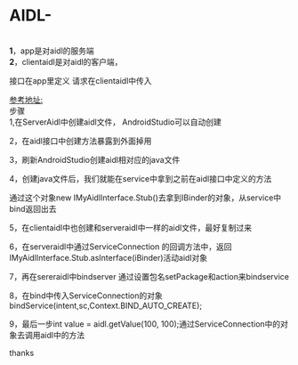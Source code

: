 # AIDL-
>
<br>**1**，app是对aidl的服务端 </br>
**2**，clientaidl是对aidl的客户端，


接口在app里定义    请求在clientaidl中传入

[参考地址:](https://www.cnblogs.com/zhujiabin/p/6080806.html)
<br>步骤</br>
1,在ServerAidl中创建aidl文件， AndroidStudio可以自动创建


2，在aidl接口中创建方法暴露到外面掉用


3，刷新AndroidStudio创建aidl相对应的java文件


4，创建java文件后，我们就能在service中拿到之前在aidl接口中定义的方法

通过这个对象new IMyAidlInterface.Stub()去拿到IBinder的对象，从service中bind返回出去

5，在clientaidl中也创建和serveraidl中一样的aidl文件，最好复制过来

6，在serveraidl中通过ServiceConnection 的回调方法中，返回IMyAidlInterface.Stub.asInterface(iBinder)活动aidl对象

7，再在sereraidl中bindserver 通过设置包名setPackage和action来bindservice

8，在bind中传入ServiceConnection的对象 bindService(intent,sc,Context.BIND_AUTO_CREATE);

9，最后一步int value = aidl.getValue(100, 100);通过ServiceConnection中的对象去调用aidl中的方法




thanks

